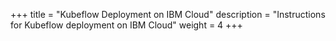 +++
title = "Kubeflow Deployment on IBM Cloud"
description = "Instructions for Kubeflow deployment on IBM Cloud"
weight = 4
+++
